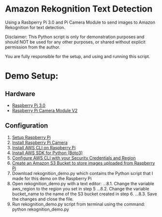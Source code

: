 # Amazon Rekognition Text Detection
Using a Rasbperry Pi 3.0 and Pi Camera Module to send images to Amazon Rekognition for text detection.

Disclaimer:
This Python script is only for demonstration purposes and should NOT be used for any other purposes, or shared without explicit permission from the author.

You are fully responsible for the setup, and using and running this script.

# Demo Setup: 

## Hardware
- [Raspberry Pi 3.0](http://a.co/dFSQNyF)
- [Raspberry Pi Camera Module V2](http://a.co/i7atlm4)

## Configuration
1. [Setup Raspberry Pi](https://www.raspberrypi.org/documentation/)
2. [Install Raspberry Pi Camera](https://projects.raspberrypi.org/en/projects/getting-started-with-picamera)
4. [Install AWS CLI on Raspberry Pi](https://docs.aws.amazon.com/cli/latest/userguide/awscli-install-linux.html)
5. [Install AWS SDK for Python (Boto3)](https://aws.amazon.com/sdk-for-python/)
5. [Configure AWS CLI with your Security Credentials and Region](https://docs.aws.amazon.com/cli/latest/userguide/cli-chap-getting-started.html)
6. [Create an Amazon S3 Bucket to store images uploaded from Raspberry Pi ](https://docs.aws.amazon.com/AmazonS3/latest/gsg/CreatingABucket.html)
7. Download rekognition_demo.py which contains the Python script that I made for this demo on the Raspberry Pi
8. Open rekognition_demo.py with a text editor:
...8.1. Change the variable aws_region to the region you set in step 5 
...8.2. Change the variable bucket_name to the name of the S3 bucket created in step 6.
...8.3. Save the changes and close the file.
9. Run rekognition_demo.py script from terminal using the command: python rekognition_demo.py

